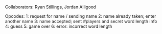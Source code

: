 Collaborators: Ryan Stillings, Jordan Alligood

Opcodes:
1: request for name / sending name
2: name already taken; enter another name
3: name accepted; sent #players and secret word length info
4: guess 
5: game over
6: error: incorrect word length